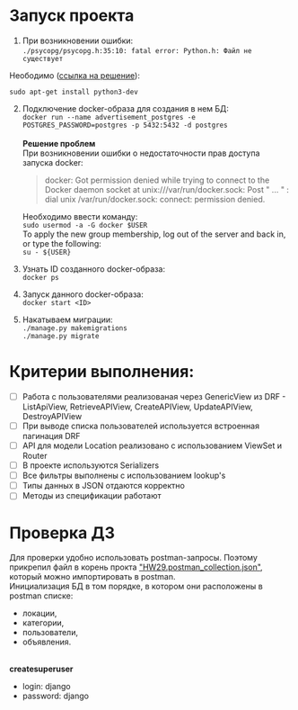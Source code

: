 # Запуск проекта
1. При возникновении ошибки: \
`./psycopg/psycopg.h:35:10: fatal error: Python.h: Файл не существует`

Неободимо ([ссылка на решение](https://www.codegrepper.com/code-examples/python/.%2Fpsycopg%2Fpsycopg.h%3A35%3A10%3A+fatal+error%3A+Python.h%3A+No+such+file+or+directory)):

`sudo apt-get install python3-dev` 

2. Подключение docker-образа для создания в нем БД: \
`docker run --name advertisement_postgres -e POSTGRES_PASSWORD=postgres -p 5432:5432 -d postgres` \
\
**Решение проблем**\
При возникновении ошибки о недостаточности прав доступа запуска docker: 
    > docker: Got permission denied while trying to connect to the Docker daemon socket at unix:///var/run/docker.sock: Post " ... "  : dial unix /var/run/docker.sock: connect: permission denied. <br>

    Необходимо ввести команду:<br>
    `sudo usermod -a -G docker $USER`<br>
    To apply the new group membership, log out of the server and back in, or type the following:<br>
    `su - ${USER}`<br>
3. Узнать ID созданного docker-образа:<br>
    `docker ps`<br>
4. Запуск данного docker-образа:<br>
    `docker start <ID>`
5. Накатываем миграции:<br>
    `./manage.py makemigrations`<br>
    `./manage.py migrate`

# Критерии выполнения:

- [ ]  Работа с пользователями реализованая через GenericView из DRF - ListApiView, RetrieveAPIView, CreateAPIView, UpdateAPIView, DestroyAPIView
- [ ]  При выводе списка пользователей используется встроенная пагинация DRF
- [ ]  API для модели Location реализовано с использованием ViewSet и Router
- [ ]  В проекте используются Serializers
- [ ]  Все фильтры выполнены с использованием lookup's
- [ ]  Типы данных в JSON отдаются корректно
- [ ]  Методы из спецификации работают
# Проверка ДЗ
Для проверки удобно использовать postman-запросы. Поэтому прикрепил файл в корень прокта ["HW29.postman_collection.json"](HW29.postman_collection.json), который можно импортировать в postman.\
Инициализация БД в том порядке, в котором они расположены в postman списке: 
  + локации, 
  + категории, 
  + пользователи,
  + объявления.
<br><br>

**createsuperuser**
  + login: django
  + password: django